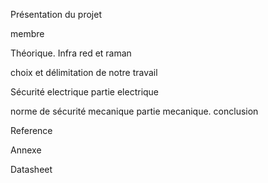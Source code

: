 Présentation du projet
 
 membre
 

Théorique. Infra red et raman
 
 choix et délimitation de notre travail

Sécurité electrique
 partie electrique
 
 
 
 norme de sécurité mecanique
 partie mecanique.
 conclusion

Reference

Annexe

Datasheet